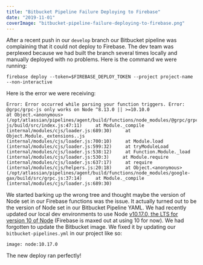 ```yaml
---
title: "Bitbucket Pipeline Failure Deploying to Firebase"
date: "2019-11-01"
coverImage: "bitbucket-pipeline-failure-deploying-to-firebase.png"
---
```


After a recent push in our `develop` branch our Bitbucket pipeline was complaining that it could not deploy to Firebase. The dev team was perplexed because we had built the branch several times locally and manually deployed with no problems. Here is the command we were running:

```
firebase deploy --token=$FIREBASE_DEPLOY_TOKEN --project project-name --non-interactive
```

Here is the error we were receiving:

```
Error: Error occurred while parsing your function triggers. Error: @grpc/grpc-js only works on Node ^8.13.0 || >=10.10.0
at Object.<anonymous>
(/opt/atlassian/pipelines/agent/build/functions/node_modules/@grpc/grpc-js/build/src/index.js:47:11)     at Module._compile
(internal/modules/cjs/loader.js:689:30)     at Object.Module._extensions..js
(internal/modules/cjs/loader.js:700:10)     at Module.load
(internal/modules/cjs/loader.js:599:32)     at tryModuleLoad
(internal/modules/cjs/loader.js:538:12)     at Function.Module._load
(internal/modules/cjs/loader.js:530:3)     at Module.require
(internal/modules/cjs/loader.js:637:17)     at require
(internal/modules/cjs/helpers.js:20:18)     at Object.<anonymous>
(/opt/atlassian/pipelines/agent/build/functions/node_modules/google-gax/build/src/grpc.js:37:14)     at Module._compile
(internal/modules/cjs/loader.js:689:30)
```

We started barking up the wrong tree and thought maybe the version of Node set in our Firebase functions was the issue. It actually turned out to be the version of Node set in our Bitbucket Pipeline YAML. We had recently updated our local dev environments to use Node [v10.17.0, the LTS for version 10 of Node](https://nodejs.org/en/blog/release/v10.17.0/) (Firebase is maxed out at using 10 for now). We had forgotten to update the Bitbucket image. We fixed it by updating our `bitbucket-pipelines.yml` in our project like so:

```
image: node:10.17.0
```

The new deploy ran perfectly!

